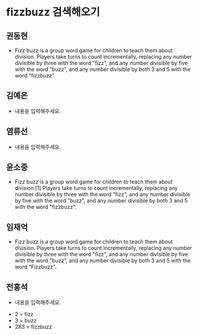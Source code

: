 # fizzbuzz 검색해오기

## 권동현
- Fizz buzz is a group word game for children to teach them about division. Players take turns to count incrementally, replacing any number divisible by three with the word "fizz", and any number divisible by five with the word "buzz", and any number divisible by both 3 and 5 with the word "fizzbuzz".

## 김예은
- 내용을 입력해주세요.

## 염류선
- 내용을 입력해주세요.

## 윤소중
- Fizz buzz is a group word game for children to teach them about division.[1] Players take turns to count incrementally, replacing any number divisible by three with the word "fizz", and any number divisible by five with the word "buzz", and any number divisible by both 3 and 5 with the word "fizzbuzz".

## 임재억
- Fizz buzz is a group word game for children to teach them about division. Players take turns to count incrementally, replacing any number divisible by three with the word "fizz", and any number divisible by five with the word "buzz", and any number divisible by both 3 and 5 with the word "Fizzbuzz".

## 전홍석
- 내용을 입력해주세요.

* 2 = fizz
* 3 = buzz
* 2X3 = fizzbuzz


